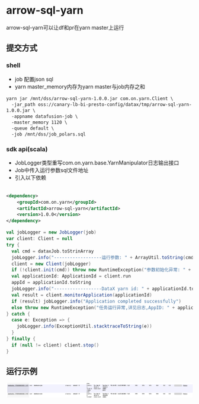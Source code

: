 # arrow-sql-yarn

arrow-sql-yarn可以让df和pr在yarn master上运行

## 提交方式

### shell
* job 配置json sql
* yarn master_memory内存为yarn master与job内存之和

```shell
yarn jar /mnt/dss/arrow-sql-yarn-1.0.0.jar com.on.yarn.Client \
  -jar_path oss://canary-lb-bi-presto-config/datax/tmp/arrow-sql-yarn-1.0.0.jar \
  -appname datafusion-job \
  -master_memory 1120 \
  -queue default \
  -job /mnt/dss/job_polars.sql 
```

### sdk api(scala)

* JobLogger类型重写com.on.yarn.base.YarnManipulator日志输出接口
* Job中传入运行参数sql文件地址
* 引入以下依赖

```xml

<dependency>
    <groupId>com.on.yarn</groupId>
    <artifactId>arrow-sql-yarn</artifactId>
    <version>1.0.0</version>
</dependency>
```

```scala
val jobLogger = new JobLogger(job)
var client: Client = null
try {
  val cmd = dataxJob.toStrinArray
  jobLogger.info("------------------运行参数: " + ArrayUtil.toString(cmd))
  client = new Client(jobLogger)
  if (!client.init(cmd)) throw new RuntimeException("参数初始化异常: " + dataxJob)
  val applicationId: ApplicationId = client.run
  appId = applicationId.toString
  jobLogger.info("------------------DataX yarn id: " + applicationId.toString)
  val result = client.monitorApplication(applicationId)
  if (result) jobLogger.info("Application completed successfully")
  else throw new RuntimeException("任务运行异常,详见日志,AppID: " + applicationId)
} catch {
  case e: Exception => {
    jobLogger.info(ExceptionUtil.stacktraceToString(e))
  }
} finally {
  if (null != client) client.stop()
}

```

## 运行示例

![image](./image.jpeg)
